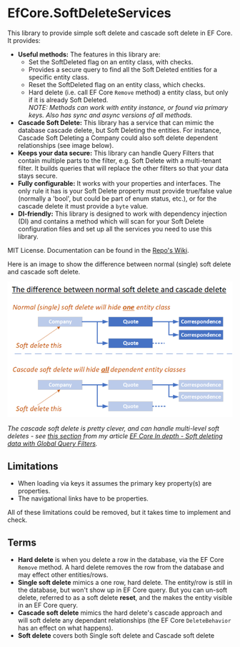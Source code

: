 # EfCore.SoftDeleteServices

This library to provide simple soft delete and cascade soft delete in EF Core. It provides:

- **Useful methods:** The features in this library are:
  - Set the SoftDeleted flag on an entity class, with checks.
  - Provides a secure query to find all the Soft Deleted entities for a specific entity class.
  - Reset the SoftDeleted flag on an entity class, which checks.
  - Hard delete (i.e. call EF Core `Remove` method) a entity class, but only if it is already Soft Deleted.  
*NOTE: Methods can work with entity instance, or found via primary keys. Also has sync and async versions of all methods.*
- **Cascade Soft Delete:** This library has a service that can mimic the database cascade delete, but Soft Deleting the entities. For instance, Cascade Soft Deleting a Company could also soft delete dependent relationships (see image below).
- **Keeps your data secure:** This library can handle Query Filters that contain multiple parts to the filter, e.g. Soft Delete with a multi-tenant filter. It builds queries that will replace the other filters so that your data stays secure.
- **Fully configurable:** It works with your properties and interfaces. The only rule it has is your Soft Delete property must provide true/false value (normally a 'bool', but could be part of enum status, etc.), or for the cascade delete it must provide a `byte` value.
- **DI-friendly:** This library is designed to work with dependency injection (DI) and contains a method which will scan for your Soft Delete configuration files and set up all the services you need to use this library.

MIT License. Documentation can be found in the [Repo's Wiki](https://github.com/JonPSmith/EfCore.SoftDeleteServices/wiki).

Here is an image to show the difference between normal (single) soft delete and cascade soft delete.

![Two types of soft delete](https://github.com/JonPSmith/EfCore.SoftDeleteServices/blob/master/TheTwoSoftDeleteTypes.png)

*The cascade soft delete is pretty clever, and can handle multi-level soft deletes - see [this section](https://www.thereformedprogrammer.net/ef-core-in-depth-soft-deleting-data-with-global-query-filters/#building-solution-3-cascade-softdeleteservice) from my article [EF Core In depth - Soft deleting data with Global Query Filters](https://www.thereformedprogrammer.net/ef-core-in-depth-soft-deleting-data-with-global-query-filters/).*

## Limitations

- When loading via keys it assumes the primary key property(s) are properties.
- The navigational links have to be properties.

All of these limitations could be removed, but it takes time to implement and check.

## Terms

- **Hard delete** is when you delete a row in the database, via the EF Core `Remove` method. A hard delete removes the row from the database and may effect other entities/rows.
- **Single soft delete** mimics a one row, hard delete. The entity/row is still in the database, but won't show up in EF Core query. But you can un-soft delete, referred to as a soft delete **reset**, and the makes the entity visible in an EF Core query.
- **Cascade soft delete** mimics the hard delete's cascade approach and will soft delete any dependant relationships (the EF Core `DeleteBehavior` has an effect on what happens).
- **Soft delete** covers both Single soft delete and Cascade soft delete

